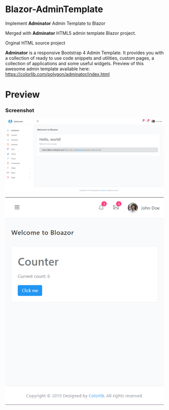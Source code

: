 # Blazor-AdminTemplate
Implement **Adminator** Admin Template to Blazor

Merged with **Adminator** HTML5 admin template Blazor project.

Orginal HTML source project 

**Adminator** is a responsive Bootstrap 4 Admin Template. It provides you with a collection of ready to use code snippets and utilities, custom pages, a collection of applications and some useful widgets. Preview of this awesome admin template available here: https://colorlib.com/polygon/adminator/index.html

# Preview

### Screenshot

![Preview](/images/preview.PNG "Screenshot")

![REsponsive](/images/responsive.png "Screenshot")


